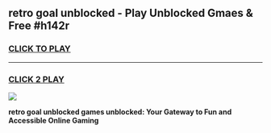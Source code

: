 
## retro goal unblocked - Play Unblocked Gmaes & Free #h142r
<h3>
<a href="https://news.freeplayer.one?title=retro_goal_unblocked&ref=03M">CLICK TO PLAY</a></h3>
<hr>

<h3>
<a href="https://news.freeplayer.one?title=retro_goal_unblocked&ref=03M">CLICK 2 PLAY</a>
  
</h3>

<a href="https://news.freeplayer.one?title=retro_goal_unblocked&ref=03M"><img src="https://clearcache.store/games.png"></a>


**retro goal unblocked games unblocked: Your Gateway to Fun and Accessible Online Gaming**
